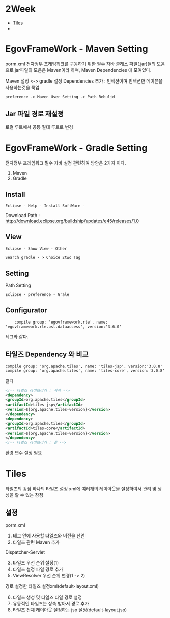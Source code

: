 # 2Week

* [Tiles](#tiles)
*

# EgovFrameWork - Maven Setting


porm.xml 전자정부 프레임워크를 구동하기 위한 필수 자바 클래스 파일(.jar)들의 모음으로 jar파일의 모음은 Maven이라 하며, Maven Dependencies 에 모여있다.

Maven 설정 <-> gradle 설정
Dependencies 추가 : 인젝션이며 인젝션한 메이븐을 사용하는것을 룩업

```
preference -> Maven User Setting -> Path Rebulid
```


## Jar 파일 경로 재설정
로컬 루트에서 공통 절대 루트로 변경


# EgovFrameWork - Gradle Setting

전자정부 프레임워크 필수 자바 설정 관련하여 방안은 2가지 이다.
1. Maven
2. Gradle

## Install

```
Eclipse - Help - Install SoftWare -
```
Download Path : http://download.eclipse.org/buildship/updates/e45/releases/1.0

## View

```
Eclipse - Show View - Other

Search gradle - > Choice 2two Tag
```

## Setting

Path Setting

```
Eclipse - preference - Grale
```

## Configurator

```
    compile group: 'egovframework.rte', name: 'egovframework.rte.psl.dataaccess', version:'3.6.0'
```

<dependency> 테그와 같다.

## 타일즈 Dependency 와 비교

```
compile group: 'org.apache.tiles', name: 'tiles-jsp', version:'3.0.8'
compile group: 'org.apache.tiles', name: 'tiles-core', version:'3.0.8'
```
같다

```xml
<!-- 타일즈 라이브러리 : 시작 -->		
<dependency>
<groupId>org.apache.tiles</groupId>
<artifactId>tiles-jsp</artifactId>
<version>${org.apache.tiles-version}</version>
</dependency>
<dependency>
<groupId>org.apache.tiles</groupId>
<artifactId>tiles-core</artifactId>
<version>${org.apache.tiles-version}</version>
</dependency>		
<!-- 타일즈 라이브러리 : 끝 -->
```

환경 변수 설정 필요


# Tiles

타일즈의 강점
하나의 타일즈 설정 xml에 여러개의 레이아웃을 설정하여서 관리 및 생성을 할 수 있는 장점

## 설정

porm.xml

1. <properties> 테그 안에 사용할 타일즈와 버전을 선언
2. 타일즈 관련 <dependency> Maven 추가

Dispatcher-Servlet

3. 타일즈 우선 순위 설정(1)
4. 타일즈 설정 파일 경로 추가
5. ViewResolver 우선 순위 변경(1 -> 2)

경로 설정한 타일즈 설정xml(default-layout.xml)

6. 타일즈 생성 및 타일즈 타일 경로 설정
7. 유동적인 타일즈는 상속 받아서 경로 추가
8. 타일즈 전체 레이아웃 설정하는 jsp 설정(default-layout.jsp)
